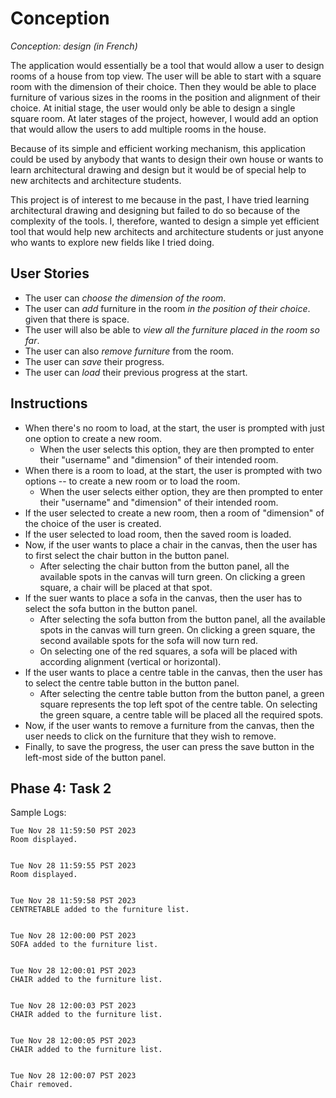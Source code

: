 # Conception 
*Conception: design (in French)*

The application would essentially be a tool that would allow a user to design rooms of a house from top 
view. The user will be able to start with a square room with the dimension of their choice. Then they would be able to 
place furniture of various sizes in the rooms in the position and alignment of their choice. At initial stage, the user 
would only be able to design a single square room. At later stages of the project, however,  I would add an option that
would allow the users to add multiple rooms in the house.

Because of its simple and efficient working mechanism, this application could be used by anybody that wants to design 
their own house or wants to learn architectural drawing and design but it would be of special help to new architects 
and architecture students.

This project is of interest to me because in the past, I have tried learning architectural drawing and designing 
but failed to do so because of the complexity of the tools. I, therefore, wanted to design a simple yet efficient 
tool that would help new architects and architecture students or just anyone who wants to explore new fields like I 
tried doing.

## User Stories

- The user can *choose the dimension of the room*.
- The user can *add* furniture in the room *in the position of their choice*. 
given that there is space.
- The user will also be able to *view all the furniture placed in the room so far*.
- The user can also *remove furniture* from the room.
- The user can *save* their progress.
- The user can *load* their previous progress at the start.

## Instructions

- When there's no room to load, at the start, the user is prompted with just one option to create a new room.
  - When the user selects this option, they are then prompted to enter their "username" and "dimension" of their intended room.
- When there is a room to load, at the start, the user is prompted with two options -- to create a new room or to load the room.
  - When the user selects either option, they are then prompted to enter their "username" and "dimension" of their intended room.
- If the user selected to create a new room, then a room of "dimension" of the choice of the user is created.
- If the user selected to load room, then the saved room is loaded.
- Now, if the user wants to place a chair in the canvas, then the user has to first select the chair button in the button panel.
  - After selecting the chair button from the button panel, all the available spots in the canvas will turn green. On clicking
    a green square, a chair will be placed at that spot.
- If the suer wants to place a sofa in the canvas, then the user has to select the sofa button in the button panel.
  - After selecting the sofa button from the button panel, all the available spots in the canvas will turn green. On clicking 
    a green square, the second available spots for the sofa will now turn red. 
  - On selecting one of the red squares, a sofa will be placed with according alignment (vertical or horizontal).
- If the user wants to place a centre table in the canvas, then the user has to select the centre table button in the button panel.
  - After selecting the centre table button from the button panel, a green square represents the top left spot of the centre table. 
    On selecting the green square, a centre table will be placed all the required spots.
- Now, if the user wants to remove a furniture from the canvas, then the user needs to click on the furniture that they wish to remove.
- Finally, to save the progress, the user can press the save button in the left-most side of the button panel.

## Phase 4: Task 2

Sample Logs:
```
Tue Nov 28 11:59:50 PST 2023
Room displayed.


Tue Nov 28 11:59:55 PST 2023
Room displayed.


Tue Nov 28 11:59:58 PST 2023
CENTRETABLE added to the furniture list.


Tue Nov 28 12:00:00 PST 2023
SOFA added to the furniture list.


Tue Nov 28 12:00:01 PST 2023
CHAIR added to the furniture list.


Tue Nov 28 12:00:03 PST 2023
CHAIR added to the furniture list.


Tue Nov 28 12:00:05 PST 2023
CHAIR added to the furniture list.


Tue Nov 28 12:00:07 PST 2023
Chair removed.


```

